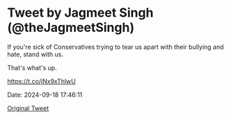 # Tweet by Jagmeet Singh (@theJagmeetSingh)

If you're sick of Conservatives trying to tear us apart with their bullying and hate, stand with us.

That's what's up.

https://t.co/jNx9xThlwU

Date: 2024-09-18 17:46:11

[Original Tweet](https://x.com/theJagmeetSingh/status/1836461733616955487)
